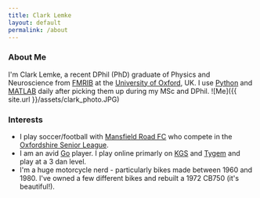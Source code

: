 ```yaml
---
title: Clark Lemke
layout: default
permalink: /about
---
```

### About Me
I'm Clark Lemke, a recent DPhil (PhD) graduate of Physics and Neuroscience from [FMRIB](http://www.ndcn.ox.ac.uk/divisions/fmrib) at the [University of Oxford](http://www.ox.ac.uk/), UK. I use [Python](https://www.python.org/) and [MATLAB](www.mathworks.com/products/matlab/) daily after picking them up during my MSc and DPhil.
![Me]({{ site.url }}/assets/clark_photo.JPG)

### Interests
 * I play soccer/football with [Mansfield Road FC](http://www.mansfieldroad.co.uk/) who compete in the [Oxfordshire Senior League](http://fulltime.thefa.com/Index.do?league=5277609).
 * I am an avid [Go](https://en.wikipedia.org/wiki/Go_%28game%29) player. I play online primarly on [KGS](https://www.gokgs.com/) and [Tygem](http://www.tygemgo.com/) and play at a 3 dan level.
 * I'm a huge motorcycle nerd - particularly bikes made between 1960 and 1980. I've owned a few different bikes and rebuilt a 1972 CB750 (it's beautiful!).
